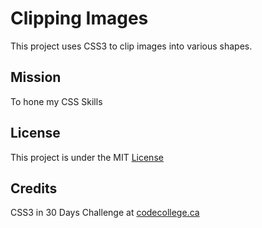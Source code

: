 # Clipping Images

This project uses CSS3 to clip images into various shapes.


## Mission

To hone my CSS Skills


## License

This project is under the MIT [License](#)


## Credits

CSS3 in 30 Days Challenge at [codecollege.ca](#)
